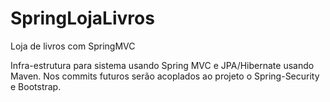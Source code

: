 # SpringLojaLivros
Loja de livros com SpringMVC

Infra-estrutura para sistema usando Spring MVC e JPA/Hibernate usando Maven. 
Nos commits futuros serão acoplados ao projeto o Spring-Security e Bootstrap.

